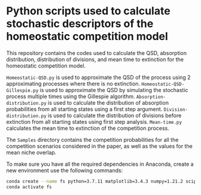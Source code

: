 # Python scripts used to calculate stochastic descriptors of the homeostatic competition model 

This repository contains the codes used to calculate the QSD, absorption distribution, distribution of divisions, and mean time to extinction for the homeostatic competition model.

`Homeostatic-QSD.py` is used to approximate the QSD of the process using 2 approximating processes where there is no extinction. `Homeostatic-QSD-Gillespie.py` is used to approximate the QSD by simulating the stochastic process multiple times using the Gillespie algorithm. `Absorption-distribution.py` is used to calculate the distribution of absorption probabilities from all starting states using a first step argument. `Division-distribution.py` is used to calculate the distribution of divisions before extinction from all starting states using first step analysis. `Mean-time.py` calculates the mean time to extinction of the competition process.

The `Samples` directory contains the competition probabilities for all the competition scenarios considered in the paper, as well as the values for the mean niche overlap.

To make sure you have all the required dependencies in Anaconda, create a new environment use the following commands:

```bash
conda create --name fs python=3.7.11 matplotlib=3.4.3 numpy=1.21.2 scipy=1.7.1
conda activate fs
```
